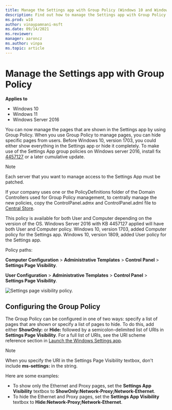```yaml
---
title: Manage the Settings app with Group Policy (Windows 10 and Windows 11)
description: Find out how to manage the Settings app with Group Policy so you can hide specific pages from users.
ms.prod: w10
author: vinaypamnani-msft
ms.date: 09/14/2021
ms.reviewer: 
manager: aaroncz
ms.author: vinpa
ms.topic: article
---
```


# Manage the Settings app with Group Policy

**Applies to**

-   Windows 10
-   Windows 11
-   Windows Server 2016

You can now manage the pages that are shown in the Settings app by using Group Policy. When you use Group Policy to manage pages, you can hide specific pages from users. Before Windows 10, version 1703, you could either show everything in the Settings app or hide it completely.
To make use of the Settings App group policies on Windows server 2016, install fix [4457127](https://support.microsoft.com/help/4457127/windows-10-update-kb4457127) or a later cumulative update. 

>[!Note]
>Each server that you want to manage access to the Settings App must be patched.

If your company uses one or the PolicyDefinitions folder of the Domain Controllers used for Group Policy management, to centrally manage the new policies, copy the ControlPanel.admx and ControlPanel.adml file to [Central Store](/troubleshoot/windows-client/group-policy/create-and-manage-central-store).

This policy is available for both User and Computer depending on the version of the OS. Windows Server 2016 with KB 4457127 applied will have both User and Computer policy. Windows 10, version 1703, added Computer policy for the Settings app. Windows 10, version 1809, added User policy for the Settings app.

Policy paths:

**Computer Configuration** > **Administrative Templates** > **Control Panel** > **Settings Page Visibility**.

**User Configuration** > **Administrative Templates** > **Control Panel** > **Settings Page Visibility**.

![Settings page visibility policy.](images/settings-page-visibility-gp.png)

## Configuring the Group Policy

The Group Policy can be configured in one of two ways: specify a list of pages that are shown or specify a list of pages to hide. To do this, add either **ShowOnly:** or **Hide:** followed by a semicolon-delimited list of URIs in **Settings Page Visibility**. For a full list of URIs, see the URI scheme reference section in [Launch the Windows Settings app](/windows/uwp/launch-resume/launch-settings-app#ms-settings-uri-scheme-reference). 

>[!NOTE]
> When you specify the URI in the Settings Page Visibility textbox, don't include **ms-settings:** in the string.

Here are some examples:

- To show only the Ethernet and Proxy pages, set the **Settings App Visibility** textbox to **ShowOnly:Network-Proxy;Network-Ethernet**.
- To hide the Ethernet and Proxy pages, set the **Settings App Visibility** textbox to **Hide:Network-Proxy;Network-Ethernet**.
